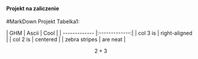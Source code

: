 #### Projekt na zaliczenie
#MarkDown Projekt
Tabelka1:


| GHM       | Ascii           | Cool  |
| ------------- |:-------------:| 
| col 3 is      | right-aligned | 
| col 2 is      | centered      | 
| zebra stripes | are neat      |   



$$  2+3 $$



